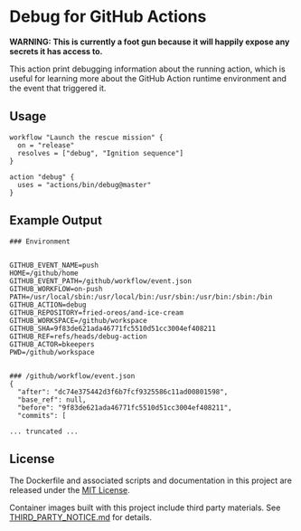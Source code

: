 # Debug for GitHub Actions

**WARNING: This is currently a foot gun because it will happily expose any secrets it has access to.**

This action print debugging information about the running action, which is useful for learning more about the GitHub Action runtime environment and the event that triggered it.

## Usage

```workflow
workflow "Launch the rescue mission" {
  on = "release"
  resolves = ["debug", "Ignition sequence"]
}

action "debug" {
  uses = "actions/bin/debug@master"
}
```

## Example Output

```
### Environment


GITHUB_EVENT_NAME=push
HOME=/github/home
GITHUB_EVENT_PATH=/github/workflow/event.json
GITHUB_WORKFLOW=on-push
PATH=/usr/local/sbin:/usr/local/bin:/usr/sbin:/usr/bin:/sbin:/bin
GITHUB_ACTION=debug
GITHUB_REPOSITORY=fried-oreos/and-ice-cream
GITHUB_WORKSPACE=/github/workspace
GITHUB_SHA=9f83de621ada46771fc5510d51cc3004ef408211
GITHUB_REF=refs/heads/debug-action
GITHUB_ACTOR=bkeepers
PWD=/github/workspace


### /github/workflow/event.json
{
  "after": "dc74e375442d3f6b7fcf9325586c11ad00801598",
  "base_ref": null,
  "before": "9f83de621ada46771fc5510d51cc3004ef408211",
  "commits": [

... truncated ...
```

## License

The Dockerfile and associated scripts and documentation in this project are released under the [MIT License](LICENSE).

Container images built with this project include third party materials. See [THIRD_PARTY_NOTICE.md](THIRD_PARTY_NOTICE.md) for details.

